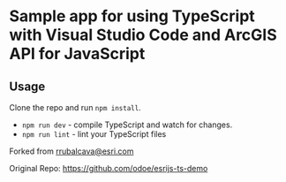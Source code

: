 # Sample app for using TypeScript with Visual Studio Code and ArcGIS API for JavaScript

## Usage

Clone the repo and run `npm install`.

* `npm run dev` - compile TypeScript and watch for changes.
* `npm run lint` - lint your TypeScript files

Forked from rrubalcava@esri.com

Original Repo: https://github.com/odoe/esrijs-ts-demo